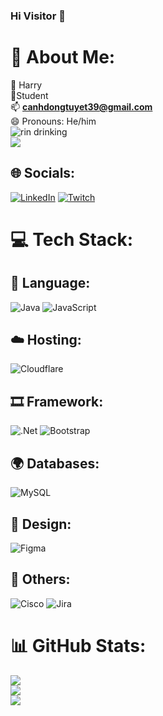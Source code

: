 ### Hi Visitor 👋

# 💫 About Me:
🥸 Harry<br>
🏢Student<br>
📫 **canhdongtuyet39@gmail.com**<br>
😄 Pronouns: He/him<br>
![rin drinking](https://github.com/HarryNguyen6678/HarryNguyen6678/assets/103439893/f4433af0-3c0b-4522-944f-3688876865a2)<br>
[![](https://visitcount.itsvg.in/api?id=HarryNguyen6678&icon=5&color=10)](https://visitcount.itsvg.in)
## 🌐 Socials:
[![LinkedIn](https://img.shields.io/badge/LinkedIn-%230077B5.svg?logo=linkedin&logoColor=white)](https://linkedin.com/in/https://www.linkedin.com/in/tu%E1%BA%A5n-nguy%E1%BB%85n-12849b224/) [![Twitch](https://img.shields.io/badge/Twitch-%239146FF.svg?logo=Twitch&logoColor=white)](https://twitch.tv/Milkteaprism)

# 💻 Tech Stack:
## 📝 Language:
![Java](https://img.shields.io/badge/java-%23ED8B00.svg?style=for-the-badge&logo=openjdk&logoColor=white) ![JavaScript](https://img.shields.io/badge/javascript-%23323330.svg?style=for-the-badge&logo=javascript&logoColor=%23F7DF1E)
## ☁️ Hosting:
![Cloudflare](https://img.shields.io/badge/Cloudflare-F38020?style=for-the-badge&logo=Cloudflare&logoColor=white)
## 🎞️ Framework:
![.Net](https://img.shields.io/badge/.NET-5C2D91?style=for-the-badge&logo=.net&logoColor=white) ![Bootstrap](https://img.shields.io/badge/bootstrap-%238511FA.svg?style=for-the-badge&logo=bootstrap&logoColor=white) 
## 🌍 Databases:
![MySQL](https://img.shields.io/badge/mysql-%2300000f.svg?style=for-the-badge&logo=mysql&logoColor=white) 
## 🎨 Design:
![Figma](https://img.shields.io/badge/figma-%23F24E1E.svg?style=for-the-badge&logo=figma&logoColor=white)
## 🌆 Others:
![Cisco](https://img.shields.io/badge/cisco-%23049fd9.svg?style=for-the-badge&logo=cisco&logoColor=black) ![Jira](https://img.shields.io/badge/jira-%230A0FFF.svg?style=for-the-badge&logo=jira&logoColor=white)
# 📊 GitHub Stats:
![](https://github-readme-stats.vercel.app/api?username=HarryNguyen6678&theme=dark&hide_border=false&include_all_commits=false&count_private=false)<br/>
![](https://github-readme-streak-stats.herokuapp.com/?user=HarryNguyen6678&theme=dark&hide_border=false)<br/>
![](https://github-readme-stats.vercel.app/api/top-langs/?username=HarryNguyen6678&theme=dark&hide_border=false&include_all_commits=false&count_private=false&layout=compact)
